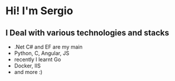 # Hi! I'm Sergio
## I Deal with various technologies and stacks
- .Net C# and EF are my main
- Python, C, Angular, JS 
- recently I learnt Go
- Docker, IIS
- and more :)
